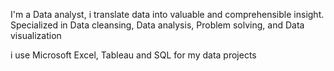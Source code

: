 I'm a Data analyst, i translate data into valuable and comprehensible insight.
Specialized in Data cleansing, Data analysis, Problem solving, and Data visualization


i use Microsoft Excel, Tableau and SQL for my data projects

